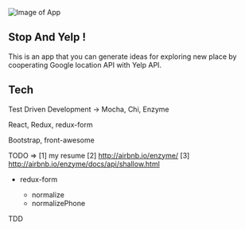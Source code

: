 ![Image of App](https://scontent.xx.fbcdn.net/t31.0-8/15325363_10211396893387241_1457536041559548465_o.jpg)

## Stop And Yelp !
This is an app that you can generate ideas for exploring new place by cooperating Google location API with Yelp API.

## Tech

Test Driven Development -> Mocha, Chi, Enzyme

React, Redux, redux-form

Bootstrap, front-awesome


TODO =>
[1] my resume
[2] http://airbnb.io/enzyme/
[3] http://airbnb.io/enzyme/docs/api/shallow.html



- redux-form

  - normalize
  - normalizePhone


TDD
